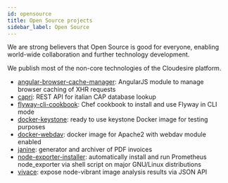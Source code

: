 ```yaml
---
id: opensource
title: Open Source projects
sidebar_label: Open Source
---
```


We are strong believers that Open Source is good for everyone, enabling
world-wide collaboration and further technology development.

We publish most of the non-core technologies of the Cloudesire platform.

* [angular-browser-cache-manager](https://github.com/ClouDesire/angular-browser-cache-manager):
  AngularJS module to manage browser caching of XHR requests
* [capri](https://github.com/ClouDesire/capri): REST API for italian CAP
  database lookup
* [flyway-cli-cookbook](https://github.com/ClouDesire/flyway-cli-cookbook): Chef
  cookbook to install and use Flyway in CLI mode
* [docker-keystone](https://github.com/ClouDesire/docker-keystone): ready to use
  keystone Docker image for testing purposes
* [docker-webdav](https://github.com/ClouDesire/docker-webdav): docker image for
  Apache2 with webdav module enabled
* [janine](https://github.com/ClouDesire/janine): generator and archiver of PDF
  invoices
* [node-exporter-installer](https://github.com/ClouDesire/node-exporter-installer):
  automatically install and run Prometheus node_exporter via shell script on
  major GNU/Linux distributions
* [vivace](https://github.com/ClouDesire/vivace): expose node-vibrant image
  analysis results via JSON API

